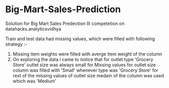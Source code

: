 # Big-Mart-Sales-Prediction
Solution for Big Mart Sales Predection III competetion on datahacks.analyticsvidhya

Train and test data had missing values, which were  filled with following strategy :-

1) Missing item weights were filled with averge item weight of the column
2) On exploring the data i came to  notice that for outlet type 'Grocery Store' outlet size was always small
   for Missing values for outlet size column was filled with 'Small' whenever type was 'Grocery Store' for
   rest of the missing values of outlet size medain of the column was used which was 'Medium'
   

